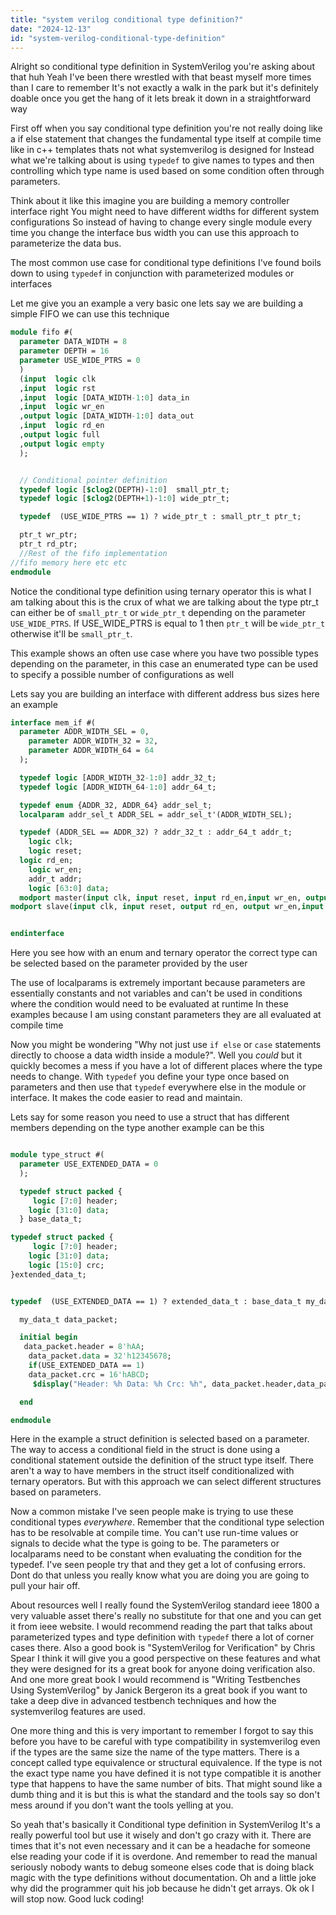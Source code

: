 ```yaml
---
title: "system verilog conditional type definition?"
date: "2024-12-13"
id: "system-verilog-conditional-type-definition"
---
```


Alright so conditional type definition in SystemVerilog you're asking about that huh Yeah I've been there wrestled with that beast myself more times than I care to remember It's not exactly a walk in the park but it's definitely doable once you get the hang of it lets break it down in a straightforward way

First off when you say conditional type definition you're not really doing like a if else statement that changes the fundamental type itself at compile time like in c++ templates thats not what systemverilog is designed for Instead what we're talking about is using `typedef` to give names to types and then controlling which type name is used based on some condition often through parameters.

Think about it like this imagine you are building a memory controller interface right You might need to have different widths for different system configurations So instead of having to change every single module every time you change the interface bus width you can use this approach to parameterize the data bus.

The most common use case for conditional type definitions I've found boils down to using `typedef` in conjunction with parameterized modules or interfaces

Let me give you an example a very basic one lets say we are building a simple FIFO we can use this technique

```systemverilog
module fifo #(
  parameter DATA_WIDTH = 8
  parameter DEPTH = 16
  parameter USE_WIDE_PTRS = 0
  )
  (input  logic clk
  ,input  logic rst
  ,input  logic [DATA_WIDTH-1:0] data_in
  ,input  logic wr_en
  ,output logic [DATA_WIDTH-1:0] data_out
  ,input  logic rd_en
  ,output logic full
  ,output logic empty
  );


  // Conditional pointer definition
  typedef logic [$clog2(DEPTH)-1:0]  small_ptr_t;
  typedef logic [$clog2(DEPTH+1)-1:0] wide_ptr_t;

  typedef  (USE_WIDE_PTRS == 1) ? wide_ptr_t : small_ptr_t ptr_t;

  ptr_t wr_ptr;
  ptr_t rd_ptr;
  //Rest of the fifo implementation
//fifo memory here etc etc
endmodule

```

Notice the conditional type definition using ternary operator this is what I am talking about this is the crux of what we are talking about the type ptr_t can either be of `small_ptr_t` or `wide_ptr_t` depending on the parameter `USE_WIDE_PTRS`. If USE_WIDE_PTRS is equal to 1 then `ptr_t` will be `wide_ptr_t` otherwise it'll be `small_ptr_t`.

This example shows an often use case where you have two possible types depending on the parameter, in this case an enumerated type can be used to specify a possible number of configurations as well

Lets say you are building an interface with different address bus sizes here an example

```systemverilog
interface mem_if #(
  parameter ADDR_WIDTH_SEL = 0,
    parameter ADDR_WIDTH_32 = 32,
    parameter ADDR_WIDTH_64 = 64
  );

  typedef logic [ADDR_WIDTH_32-1:0] addr_32_t;
  typedef logic [ADDR_WIDTH_64-1:0] addr_64_t;

  typedef enum {ADDR_32, ADDR_64} addr_sel_t;
  localparam addr_sel_t ADDR_SEL = addr_sel_t'(ADDR_WIDTH_SEL);

  typedef (ADDR_SEL == ADDR_32) ? addr_32_t : addr_64_t addr_t;
    logic clk;
    logic reset;
  logic rd_en;
    logic wr_en;
    addr_t addr;
    logic [63:0] data;
  modport master(input clk, input reset, input rd_en,input wr_en, output addr, output data);
modport slave(input clk, input reset, output rd_en, output wr_en,input addr,input data);


endinterface
```

Here you see how with an enum and ternary operator the correct type can be selected based on the parameter provided by the user

The use of localparams is extremely important because parameters are essentially constants and not variables and can't be used in conditions where the condition would need to be evaluated at runtime In these examples because I am using constant parameters they are all evaluated at compile time

Now you might be wondering "Why not just use `if else` or `case` statements directly to choose a data width inside a module?". Well you *could* but it quickly becomes a mess if you have a lot of different places where the type needs to change. With `typedef` you define your type once based on parameters and then use that `typedef` everywhere else in the module or interface. It makes the code easier to read and maintain.

Lets say for some reason you need to use a struct that has different members depending on the type another example can be this

```systemverilog

module type_struct #(
  parameter USE_EXTENDED_DATA = 0
  );

  typedef struct packed {
     logic [7:0] header;
    logic [31:0] data;
  } base_data_t;

typedef struct packed {
     logic [7:0] header;
    logic [31:0] data;
    logic [15:0] crc;
}extended_data_t;


typedef  (USE_EXTENDED_DATA == 1) ? extended_data_t : base_data_t my_data_t;

  my_data_t data_packet;

  initial begin
   data_packet.header = 8'hAA;
    data_packet.data = 32'h12345678;
    if(USE_EXTENDED_DATA == 1)
    data_packet.crc = 16'hABCD;
     $display("Header: %h Data: %h Crc: %h", data_packet.header,data_packet.data, (USE_EXTENDED_DATA == 1) ? data_packet.crc : 16'h0000 );

  end

endmodule
```

Here in the example a struct definition is selected based on a parameter. The way to access a conditional field in the struct is done using a conditional statement outside the definition of the struct type itself. There aren't a way to have members in the struct itself conditionalized with ternary operators. But with this approach we can select different structures based on parameters.

Now a common mistake I've seen people make is trying to use these conditional types *everywhere*. Remember that the conditional type selection has to be resolvable at compile time. You can't use run-time values or signals to decide what the type is going to be. The parameters or localparams need to be constant when evaluating the condition for the typedef. I've seen people try that and they get a lot of confusing errors. Dont do that unless you really know what you are doing you are going to pull your hair off.

About resources well I really found the SystemVerilog standard ieee 1800 a very valuable asset there's really no substitute for that one and you can get it from ieee website. I would recommend reading the part that talks about parameterized types and type definition with `typedef` there a lot of corner cases there. Also a good book is "SystemVerilog for Verification" by Chris Spear I think it will give you a good perspective on these features and what they were designed for its a great book for anyone doing verification also. And one more great book I would recommend is "Writing Testbenches Using SystemVerilog" by Janick Bergeron its a great book if you want to take a deep dive in advanced testbench techniques and how the systemverilog features are used.

One more thing and this is very important to remember I forgot to say this before you have to be careful with type compatibility in systemverilog even if the types are the same size the name of the type matters. There is a concept called type equivalence or structural equivalence. If the type is not the exact type name you have defined it is not type compatible it is another type that happens to have the same number of bits. That might sound like a dumb thing and it is but this is what the standard and the tools say so don't mess around if you don't want the tools yelling at you.

So yeah that's basically it Conditional type definition in SystemVerilog It's a really powerful tool but use it wisely and don't go crazy with it. There are times that it's not even necessary and it can be a headache for someone else reading your code if it is overdone. And remember to read the manual seriously nobody wants to debug someone elses code that is doing black magic with the type definitions without documentation. Oh and a little joke why did the programmer quit his job because he didn't get arrays. Ok ok I will stop now. Good luck coding!
